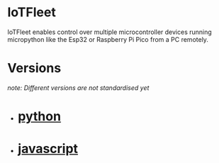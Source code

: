 # IoTFleet

IoTFleet enables control over multiple microcontroller devices running micropython like the Esp32 or Raspberry Pi Pico from a PC remotely.

# Versions
*note: Different versions are not standardised yet*
- # [python](https://github.com/Lemon2311/IoTFleet.js/tree/python)
- # [javascript](https://github.com/Lemon2311/IoTFleet.js/tree/javascript)
